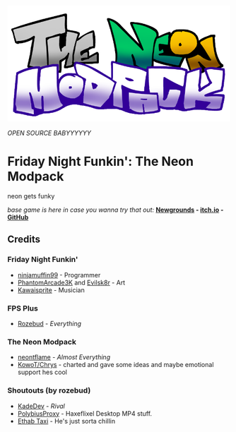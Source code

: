![](/art/readme/logo.png)

*OPEN SOURCE BABYYYYYY*

# Friday Night Funkin': The Neon Modpack
neon gets funky

*base game is here in case you wanna try that out:* **[Newgrounds](https://www.newgrounds.com/portal/view/770371) - [itch.io](https://ninja-muffin24.itch.io/funkin) - [GitHub](https://github.com/ninjamuffin99/Funkin)**

## Credits
### Friday Night Funkin'
- [ninjamuffin99](https://twitter.com/ninja_muffin99) - Programmer
- [PhantomArcade3K](https://twitter.com/phantomarcade3k) and [Evilsk8r](https://twitter.com/evilsk8r) - Art
- [Kawaisprite](https://twitter.com/kawaisprite) - Musician

### FPS Plus
- [Rozebud](https://twitter.com/helpme_thebigt) - *Everything*

### The Neon Modpack
- [neontflame](https://twitter.com/neontflame) - *Almost Everything*
- [KowoT/Chrys](https://twitter.com/kowo_t5) - charted and gave some ideas and maybe emotional support hes cool

### Shoutouts (by rozebud)
- [KadeDev](https://twitter.com/KadeDeveloper) - *Rival*
- [PolybiusProxy](https://twitter.com/polybiusproxy) - Haxeflixel Desktop MP4 stuff.
- [Ethab Taxi](https://twitter.com/EthabTaxi) - He's just sorta chillin
